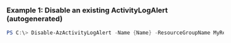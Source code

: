 ### Example 1: Disable an existing ActivityLogAlert (autogenerated)
```powershell
PS C:\> Disable-AzActivityLogAlert -Name {Name} -ResourceGroupName MyResourceGroup
```


